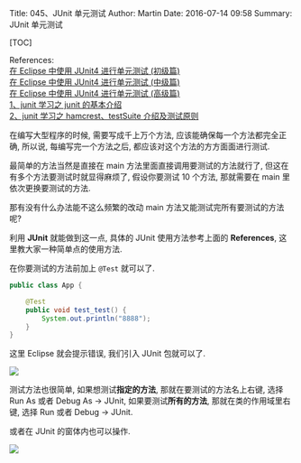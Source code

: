 Title: 045、JUnit 单元测试
Author: Martin
Date: 2016-07-14 09:58
Summary: JUnit 单元测试

[TOC]

References:<br>
[在 Eclipse 中使用 JUnit4 进行单元测试 (初级篇)](http://blog.csdn.net/andycpp/article/details/1327147/)<br>
[在 Eclipse 中使用 JUnit4 进行单元测试 (中级篇)](http://blog.csdn.net/andycpp/article/details/1327346)<br>
[在 Eclipse 中使用 JUnit4 进行单元测试 (高级篇)](http://blog.csdn.net/andycpp/article/details/1329218)<br>
[1、junit 学习之 junit 的基本介绍](http://huihai.iteye.com/blog/1986568)<br>
[2、junit 学习之 hamcrest、testSuite 介绍及测试原则](http://huihai.iteye.com/blog/1994270)

在编写大型程序的时候, 需要写成千上万个方法, 应该能确保每一个方法都完全正确, 所以说, 每编写完一个方法之后, 都应该对这个方法的方方面面进行测试.

最简单的方法当然是直接在 main 方法里面直接调用要测试的方法就行了, 但这在有多个方法要测试时就显得麻烦了, 假设你要测试 10 个方法, 那就需要在 main 里依次更换要测试的方法.

那有没有什么办法能不这么频繁的改动 main 方法又能测试完所有要测试的方法呢?

利用 **JUnit** 就能做到这一点, 具体的 JUnit 使用方法参考上面的 **References**, 这里教大家一种简单点的使用方法.

在你要测试的方法前加上 `@Test` 就可以了.

```java
public class App {

    @Test
    public void test_test() {
        System.out.println("8888");
    }
}
```

这里 Eclipse 就会提示错误, 我们引入 JUnit 包就可以了.

![](http://i66.tinypic.com/ejbk3q.jpg)

测试方法也很简单, 如果想测试**指定的方法**, 那就在要测试的方法名上右键, 选择 Run As 或者 Debug As \-\> JUnit, 如果要测试**所有的方法**, 那就在类的作用域里右键, 选择 Run 或者 Debug \-\> JUnit.

或者在 JUnit 的窗体内也可以操作.

![](http://i67.tinypic.com/oupef8.jpg)
